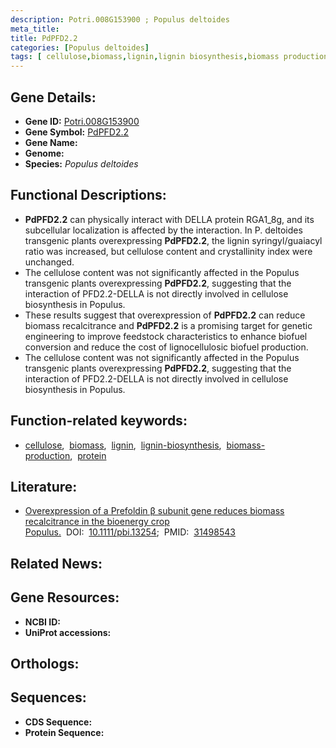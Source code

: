 ```yaml
---
description: Potri.008G153900 ; Populus deltoides
meta_title:
title: PdPFD2.2
categories: [Populus deltoides]
tags: [ cellulose,biomass,lignin,lignin biosynthesis,biomass production,protein ]
---
```


## Gene Details:
- **Gene ID:** [Potri.008G153900]()
- **Gene Symbol:** <u>PdPFD2.2</u>
- **Gene Name:** 
- **Genome:** []()
- **Species:** *Populus deltoides*

## Functional Descriptions:
   - **PdPFD2.2** can physically interact with DELLA protein RGA1_8g, and its subcellular localization is affected by the interaction. In P. deltoides transgenic plants overexpressing **PdPFD2.2**, the lignin syringyl/guaiacyl ratio was increased, but cellulose content and crystallinity index were unchanged.
   - The cellulose content was not significantly affected in the Populus transgenic plants overexpressing **PdPFD2.2**, suggesting that the interaction of PFD2.2-DELLA is not directly involved in cellulose biosynthesis in Populus.
   - These results suggest that overexpression of **PdPFD2.2** can reduce biomass recalcitrance and **PdPFD2.2** is a promising target for genetic engineering to improve feedstock characteristics to enhance biofuel conversion and reduce the cost of lignocellulosic biofuel production.
   - The cellulose content was not significantly affected in the Populus transgenic plants overexpressing **PdPFD2.2**, suggesting that the interaction of PFD2.2-DELLA is not directly involved in cellulose biosynthesis in Populus.

## Function-related keywords:
   - [cellulose](/tags/cellulose/),&nbsp;&nbsp;[biomass](/tags/biomass/),&nbsp;&nbsp;[lignin](/tags/lignin/),&nbsp;&nbsp;[lignin-biosynthesis](/tags/lignin-biosynthesis/),&nbsp;&nbsp;[biomass-production](/tags/biomass-production/),&nbsp;&nbsp;[protein](/tags/protein/)

## Literature:
   - [Overexpression of a Prefoldin β subunit gene reduces biomass recalcitrance in the bioenergy crop Populus.](https://doi.org/10.1111/pbi.13254)&nbsp;&nbsp;DOI:&nbsp;&nbsp;[10.1111/pbi.13254](https://doi.org/10.1111/pbi.13254);&nbsp;&nbsp;PMID:&nbsp;&nbsp;[31498543](https://pubmed.ncbi.nlm.nih.gov/31498543/)

## Related News:

## Gene Resources:
- **NCBI ID:**  [](https://www.ncbi.nlm.nih.gov/gene/?term=)
- **UniProt accessions:**  [](https://www.uniprot.org/uniprotkb//entry)

## Orthologs:

## Sequences:
- **CDS Sequence:**
- **Protein Sequence:**
